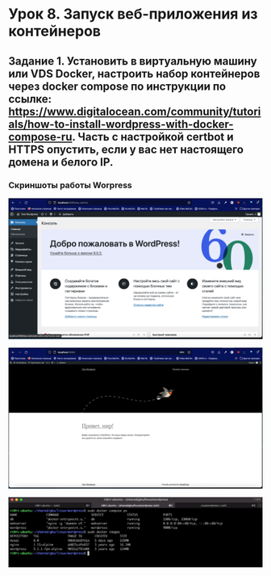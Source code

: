 # Урок 8. Запуск веб-приложения из контейнеров

    
##   Задание 1. Установить в виртуальную машину или VDS Docker, настроить набор контейнеров через docker compose по инструкции по ссылке: https://www.digitalocean.com/community/tutorials/how-to-install-wordpress-with-docker-compose-ru. Часть с настройкой certbot и HTTPS опустить, если у вас нет настоящего домена и белого IP.

### Скриншоты работы Worpress

![alt Начальнвя страница](Screenshot_1.png)  

![alt Начальнвя страница](https://github.com/Ask1509/Linux_HW8/blob/d4fa84bbd9e1555d5f1a1f2d6130d2e263687b3f/Screenshot_2.png)  

![alt Начальнвя страница](Screenshot_3.png)  

